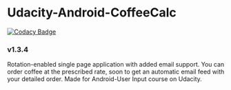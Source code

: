 # Udacity-Android-CoffeeCalc

[![Codacy Badge](https://api.codacy.com/project/badge/Grade/1afa114d5cb24d5bad27b2ae8e59ce8a)](https://www.codacy.com/app/sambhavjain2612/Android-CoffeeOrderApp?utm_source=github.com&utm_medium=referral&utm_content=sambhav2612/Android-CoffeeOrderApp&utm_campaign=badger)

### v1.3.4
Rotation-enabled single page application with added email support. You can order coffee at the prescribed rate, soon to get an automatic email feed with your detailed order. Made for Android-User Input course on Udacity. 
